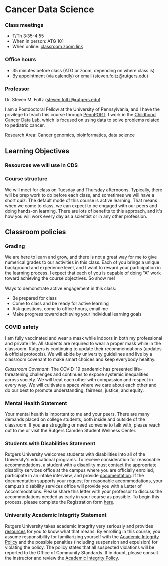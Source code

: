 # Cancer Data Science

### Class meetings
- T/Th 3:35-4:55
- When in person: ATG 101
- When online: [classroom zoom link](https://rutgers.zoom.us/j/93874027563?pwd=MjM1Ukk0YWs3OFI0OFI2Sng0NU9lZz09)

### Office hours
- 35 minutes before class (ATG or zoom, depending on where class is)
- By appointment ([via calendly](https://calendly.com/steven-foltz/office-hours)) or email (steven.foltz@rutgers.edu)

### Professor

Dr. Steven M. Foltz (steven.foltz@rutgers.edu)

I am a Postdoctoral Fellow at the University of Pennsylvania, and I have the privilege to teach this course through [PennPORT](https://www.med.upenn.edu/pennport/).
I work in the [Childhood Cancer Data Lab](https://www.ccdatalab.org/), which is focused on using data to solve problems related to pediatric cancer.

Research Area: Cancer genomics, bioinformatics, data science

## Learning Objectives

### Resources we will use in CDS

### Course structure

We will meet for class on Tuesday and Thursday afternoons.
Typically, there will be prep work to do before each class, and sometimes we will have a short quiz.
The default mode of this course is active learning.
That means when we come to class, we can expect to be engaged with our peers and doing hands-on learning.
There are lots of benefits to this approach, and it's how you will work every day as a scientist or in any other profession.

## Classroom policies

### Grading

We are here to learn and grow, and there is not a great way for me to give numerical grades to our activities in this class.
Each of you brings a unique background and experience level, and I want to reward your participation in the learning process.
I expect that each of you is capable of doing "A" work toward achieving the course objectives. So show me!

Ways to demonstrate active engagement in this class:
- Be prepared for class 
- Come to class and be ready for active learning
- Ask questions, come to office hours, email me
- Make progress toward achieving your individual learning goals

### COVID safety

I am fully vaccinated and wear a mask while indoors in both my professional and private life.
All students are required to wear a proper mask while in the classroom.
Rutgers is continuing to update their recommendations (updates & official protocols).
We will abide by university guidelines and live by a classroom covenant to make smart choices and keep everybody healthy.

_Classroom Covenant_: The COVID-19 pandemic has presented life-threatening challenges and continues to expose systemic inequalities across society.
We will treat each other with compassion and respect in every way.
We will cultivate a space where we care about each other and do our best to promote understanding, fairness, justice, and equity.

### Mental Health Statement
Your mental health is important to me and your peers.
There are many demands placed on college students, both inside and outside of the classroom.
If you are struggling or need someone to talk with, please reach out to me or visit the Rutgers Camden Student Wellness Center.

### Students with Disabilities Statement
Rutgers University welcomes students with disabilities into all of the University's educational programs.
To receive consideration for reasonable accommodations, a student with a disability must contact the appropriate disability services office at the campus where you are officially enrolled, participate in an intake interview, and provide [documentation](https://ods.rutgers.edu/students/documentation-guidelines).
If the documentation supports your request for reasonable accommodations, your campus’s disability services office will provide you with a Letter of Accommodations.
Please share this letter with your professor to discuss the accommodations needed as early in your course as possible.
To begin this process, please complete the Registration form [here](https://webapps.rutgers.edu/student-ods/forms/registration).

### University Academic Integrity Statement
Rutgers University takes academic integrity very seriously and provides [resources](https://deanofstudents.camden.rutgers.edu/academic-integrity) for you to know what that means.
By enrolling in this course, you assume responsibility for familiarizing yourself with the [Academic Integrity Policy](https://deanofstudents.camden.rutgers.edu/sites/deanofstudents/files/Academic%20Integrity%20Policy.pdf) and the possible penalties (including suspension and expulsion) for violating the policy.
The policy states that all suspected violations will be reported to the Office of Community Standards.
If in doubt, please consult the instructor and review the [Academic Integrity Policy](https://deanofstudents.camden.rutgers.edu/sites/deanofstudents/files/Academic%20Integrity%20Policy.pdf).
